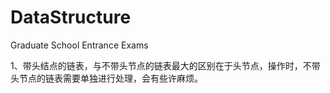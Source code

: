 # DataStructure
Graduate School Entrance Exams




1、带头结点的链表，与不带头节点的链表最大的区别在于头节点，操作时，不带头节点的链表需要单独进行处理，会有些许麻烦。
